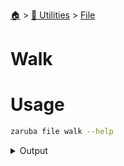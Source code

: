 <!--startTocheader-->
[🏠](../../README.md) > [🔧 Utilities](../README.md) > [File](README.md)
# Walk
<!--endTocHeader-->

# Usage

<!--startCode-->
```bash
zaruba file walk --help
```
 
<details>
<summary>Output</summary>
 
```````
List files/folder in a path, recursively

Usage:
  zaruba file walk <strDirPath> [flags]

Examples:

> ls myDir
a.txt   b.txt   c
> ls myDir/c
d.txt   e.txt

> zaruba file walk myDir
/a.txt
/b.txt
/c
/c/d.txt
/c/e.txt


Flags:
  -h, --help   help for walk
```````
</details>
<!--endCode-->


<!--startTocSubtopic-->
<!--endTocSubtopic-->